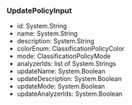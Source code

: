 ### UpdatePolicyInput
- id: System.String
- name: System.String
- description: System.String
- colorEnum: ClassificationPolicyColor
- mode: ClassificationPolicyMode
- analyzerIds: list of System.Strings
- updateName: System.Boolean
- updateDescription: System.Boolean
- updateMode: System.Boolean
- updateAnalyzerIds: System.Boolean
